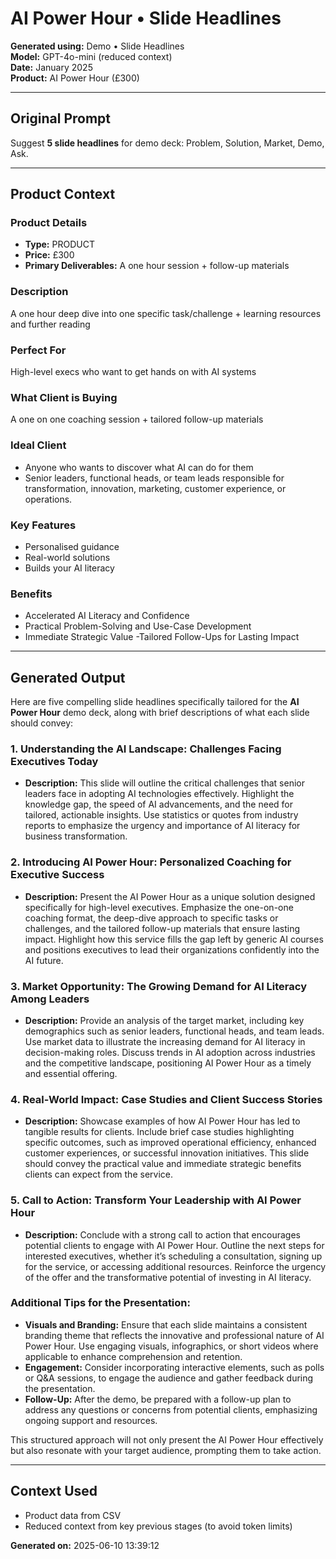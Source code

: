 # AI Power Hour • Slide Headlines

**Generated using:** Demo • Slide Headlines  
**Model:** GPT-4o-mini (reduced context)  
**Date:** January 2025  
**Product:** AI Power Hour (£300)

---

## Original Prompt
Suggest **5 slide headlines** for demo deck: Problem, Solution, Market, Demo, Ask.

---

## Product Context

### **Product Details**
- **Type:** PRODUCT
- **Price:** £300
- **Primary Deliverables:** A one hour session + follow-up materials

### **Description**
A one hour deep dive into one specific task/challenge + learning resources and further reading

### **Perfect For**
High-level execs who want to get hands on with AI systems

### **What Client is Buying**
A one on one coaching session + tailored follow-up materials

### **Ideal Client**
- Anyone who wants to discover what AI can do for them
- Senior leaders, functional heads, or team leads responsible for transformation, innovation, marketing, customer experience, or operations.

### **Key Features**
- Personalised guidance
- Real-world solutions 
- Builds your AI literacy

### **Benefits**
- Accelerated AI Literacy and Confidence
- Practical Problem-Solving and Use-Case Development
- Immediate Strategic Value
-Tailored Follow-Ups for Lasting Impact

---

## Generated Output

Here are five compelling slide headlines specifically tailored for the **AI Power Hour** demo deck, along with brief descriptions of what each slide should convey:

### 1. **Understanding the AI Landscape: Challenges Facing Executives Today**
   - **Description:** This slide will outline the critical challenges that senior leaders face in adopting AI technologies effectively. Highlight the knowledge gap, the speed of AI advancements, and the need for tailored, actionable insights. Use statistics or quotes from industry reports to emphasize the urgency and importance of AI literacy for business transformation.

### 2. **Introducing AI Power Hour: Personalized Coaching for Executive Success**
   - **Description:** Present the AI Power Hour as a unique solution designed specifically for high-level executives. Emphasize the one-on-one coaching format, the deep-dive approach to specific tasks or challenges, and the tailored follow-up materials that ensure lasting impact. Highlight how this service fills the gap left by generic AI courses and positions executives to lead their organizations confidently into the AI future.

### 3. **Market Opportunity: The Growing Demand for AI Literacy Among Leaders**
   - **Description:** Provide an analysis of the target market, including key demographics such as senior leaders, functional heads, and team leads. Use market data to illustrate the increasing demand for AI literacy in decision-making roles. Discuss trends in AI adoption across industries and the competitive landscape, positioning AI Power Hour as a timely and essential offering.

### 4. **Real-World Impact: Case Studies and Client Success Stories**
   - **Description:** Showcase examples of how AI Power Hour has led to tangible results for clients. Include brief case studies highlighting specific outcomes, such as improved operational efficiency, enhanced customer experiences, or successful innovation initiatives. This slide should convey the practical value and immediate strategic benefits clients can expect from the service.

### 5. **Call to Action: Transform Your Leadership with AI Power Hour**
   - **Description:** Conclude with a strong call to action that encourages potential clients to engage with AI Power Hour. Outline the next steps for interested executives, whether it’s scheduling a consultation, signing up for the service, or accessing additional resources. Reinforce the urgency of the offer and the transformative potential of investing in AI literacy.

### Additional Tips for the Presentation:
- **Visuals and Branding:** Ensure that each slide maintains a consistent branding theme that reflects the innovative and professional nature of AI Power Hour. Use engaging visuals, infographics, or short videos where applicable to enhance comprehension and retention.
- **Engagement:** Consider incorporating interactive elements, such as polls or Q&A sessions, to engage the audience and gather feedback during the presentation.
- **Follow-Up:** After the demo, be prepared with a follow-up plan to address any questions or concerns from potential clients, emphasizing ongoing support and resources. 

This structured approach will not only present the AI Power Hour effectively but also resonate with your target audience, prompting them to take action.

---

## Context Used
- Product data from CSV
- Reduced context from key previous stages (to avoid token limits)

**Generated on:** 2025-06-10 13:39:12

